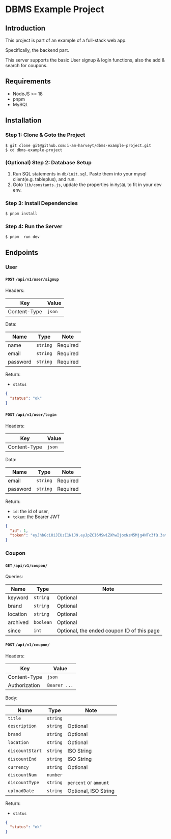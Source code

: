 # DBMS Example Project

## Introduction

This project is part of an example of a full-stack web app.

Specifically, the backend part.

This server supports the basic User signup & login functions, also the add & search for coupons.

## Requirements

- NodeJS >= 18
- pnpm
- MySQL

## Installation

### Step 1: Clone & Goto the Project

```shell
$ git clone git@github.com:i-am-harveyt/dbms-example-project.git
$ cd dbms-example-project
```

### (Optional) Step 2: Database Setup

1. Run SQL statements in `db/init.sql`. Paste them into your mysql client(e.g. tableplus), and run.
2. Goto `lib/constants.js`, update the properties in `MySQL` to fit in your dev env.

### Step 3: Install Dependencies

```shell
$ pnpm install
```

### Step 4: Run the Server

```shell
$ pnpm  run dev
```

## Endpoints

### User

#### `POST` `/api/v1/user/signup`

Headers:

| Key          | Value  |
| ------------ | ------ |
| Content-Type | `json` |

Data:

| Name     | Type     | Note     |
| -------- | -------- | -------- |
| name     | `string` | Required |
| email    | `string` | Required |
| password | `string` | Required |

Return:

- `status`

```json
{
  "status": "ok"
}
```

#### `POST` `/api/v1/user/login`

Headers:

| Key          | Value  |
| ------------ | ------ |
| Content-Type | `json` |

Data:

| Name     | Type     | Note     |
| -------- | -------- | -------- |
| email    | `string` | Required |
| password | `string` | Required |

Return:

- `id`: the id of user,
- `token`: the Bearer JWT

```json
{
  "id": 1,
  "token": "eyJhbGciOiJIUzI1NiJ9.eyJpZCI6MSwiZXhwIjoxNzM5Mjg4NTc3fQ.3atOvmwQBx0kVzedbjzBazSva9jxsyeLgqDVJ4iFK6U"
}
```

### Coupon

#### `GET` `/api/v1/coupon/`

Queries:

| Name     | Type      | Note                                       |
| -------- | --------- | ------------------------------------------ |
| keyword  | `string`  | Optional                                   |
| brand    | `string`  | Optional                                   |
| location | `string`  | Optional                                   |
| archived | `boolean` | Optional                                   |
| since    | `int`     | Optional, the ended coupon ID of this page |

#### `POST` `/api/v1/coupon/`

Headers:

| Key           | Value        |
| ------------- | ------------ |
| Content-Type  | `json`       |
| Authorization | `Bearer ...` |

Body:

| Name            | Type     | Note                  |
| --------------- | -------- | --------------------- |
| `title`         | `string` |                       |
| `description`   | `string` | Optional              |
| `brand`         | `string` | Optional              |
| `location`      | `string` | Optional              |
| `discountStart` | `string` | ISO String            |
| `discountEnd`   | `string` | ISO String            |
| `currency`      | `string` | Optional              |
| `discountNum`   | `number` |                       |
| `discountType`  | `string` | `percent` or `amount` |
| `uploadDate`    | `string` | Optional, ISO String  |

Return:

- `status`

```json
{
  "status": "ok"
}
```
